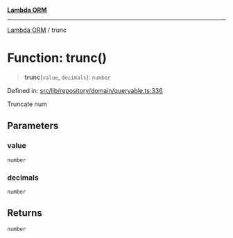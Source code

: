 [**Lambda ORM**](../README.md)

***

[Lambda ORM](../README.md) / trunc

# Function: trunc()

> **trunc**(`value`, `decimals`): `number`

Defined in: [src/lib/repository/domain/queryable.ts:336](https://github.com/lambda-orm/lambdaorm-base/blob/5f10bdc7d0f008296efbcbe89bc2bf1ed03aaaef/src/lib/repository/domain/queryable.ts#L336)

Truncate num

## Parameters

### value

`number`

### decimals

`number`

## Returns

`number`
